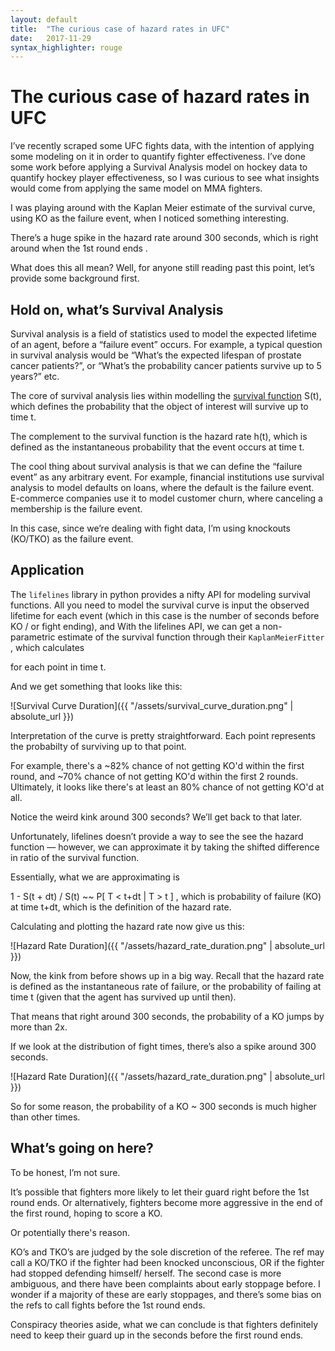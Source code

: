 ```yaml
---
layout: default
title:  "The curious case of hazard rates in UFC"
date:   2017-11-29 
syntax_highlighter: rouge
---
```


# The curious case of hazard rates in UFC

I’ve recently scraped some UFC fights data, with the intention of applying some modeling on it in order to quantify fighter effectiveness. I’ve done some work before applying a Survival Analysis model on hockey data to quantify hockey player effectiveness, so I was curious to see what insights would come from applying the same model on MMA fighters.

I was playing around with the Kaplan Meier estimate of the survival curve, using KO as the failure event, when I noticed something interesting.

There’s a huge spike in the hazard rate around 300 seconds, which is right around when the 1st round ends .

What does this all mean? Well, for anyone still reading past this point, let’s provide some background first.


## Hold on, what’s Survival Analysis

Survival analysis is a field of statistics used to model the expected lifetime of an agent, before a “failure event” occurs. For example, a typical question in survival analysis would be “What’s the expected lifespan of prostate cancer patients?”, or “What’s the probability cancer patients survive up to 5 years?” etc.

The core of survival analysis lies within modelling the [survival function](https://en.wikipedia.org/wiki/Survival_function)  S(t), which defines the probability that the object of interest will survive up to time t.

The complement to the survival function is the hazard rate h(t), which is defined as the instantaneous probability that the event occurs at time t.

The cool thing about survival analysis is that we can define the “failure event” as any arbitrary event. For example, financial institutions use survival analysis to model defaults on loans, where the default is the failure event. E-commerce companies use it to model customer churn, where canceling a membership is the failure event.

In this case, since we’re dealing with fight data, I’m using knockouts (KO/TKO) as the failure event.

## Application

The `lifelines` library in python provides a nifty API for modeling survival functions. All you need to model the survival curve is input the observed lifetime for each event (which in this case is the number of seconds before KO / or fight ending), and
With the lifelines API, we can get a non-parametric estimate of the survival function through their `KaplanMeierFitter`  , which calculates

for each point in time t.

And we get something that looks like this:

![Survival Curve Duration]({{ "/assets/survival_curve_duration.png" | absolute_url }})


Interpretation of the curve is pretty straightforward. Each point represents the probabilty of surviving up to that point.

For example, there's a ~82% chance of not getting KO'd within the first round, and ~70% chance of not getting KO'd within the first 2 rounds. Ultimately, it looks like there's at least an 80% chance of not getting KO'd at all.

Notice the weird kink around 300 seconds? We’ll get back to that later.

Unfortunately, lifelines doesn’t provide a way to see the see the hazard function — however, we can approximate it by taking the shifted difference in ratio of the survival function.

Essentially, what we are approximating is

 1 - S(t + dt) / S(t) ~~ P[ T < t+dt | T > t ] , which is probability of failure (KO) at time t+dt, which is the definition of the hazard rate.

Calculating and plotting the hazard rate now give us this:

![Hazard Rate Duration]({{ "/assets/hazard_rate_duration.png" | absolute_url }})


Now, the kink from before shows up in a big way. Recall that the hazard rate is defined as the instantaneous rate of failure, or the probability of failing at time t (given that the agent has survived up until then).

That means that right around 300 seconds, the probability of a KO jumps by more than 2x.

If we look at the distribution of fight times, there’s also a spike around 300 seconds.

![Hazard Rate Duration]({{ "/assets/hazard_rate_duration.png" | absolute_url }})


So for some reason, the probability of a KO ~ 300 seconds is much higher than other times.

## What’s going on here?

To be honest, I’m not sure.

It’s possible that fighters more likely to let their guard right before the 1st round ends. Or alternatively, fighters become more aggressive in the end of the first round, hoping to score a KO.

Or potentially there's reason.

KO’s and TKO’s are judged by the sole discretion of the referee. The ref may call a KO/TKO if the fighter had been knocked unconscious, OR if the fighter had stopped defending himself/ herself. The second case is more ambiguous, and there have been complaints about early stoppage before. I wonder if a majority of these are early stoppages, and there’s some bias on the refs to call fights before the 1st round ends.

Conspiracy theories aside, what we can conclude is that fighters definitely need to keep their guard up in the seconds before the first round ends.